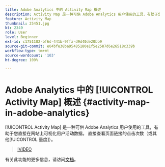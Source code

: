 ```yaml
---
title: Adobe Analytics 中的 Activity Map 概述
description: Activity Map 是一种可供 Adobe Analytics 用户使用的工具，有助于您直接在网站上可视化用户活动数据。 直接查看页面链接的点击次数（或其他量度）。
feature: Activity Map
thumbnail: 25451.jpg
kt: 2349
role: User
level: Beginner
exl-id: c1751182-bf6d-441b-9ffa-d9d40de20bb9
source-git-commit: e04bfe38ba95485180e1f5e2587d6e26518c339b
workflow-type: tm+mt
source-wordcount: '103'
ht-degree: 100%

---
```


# Adobe Analytics 中的 [!UICONTROL Activity Map] 概述 {#activity-map-in-adobe-analytics}

[!UICONTROL Activity Map] 是一种可供 Adobe Analytics 用户使用的工具，有助于您直接在网站上可视化用户活动数据。 直接查看页面链接的点击次数（或其他[!UICONTROL 量度]）。

>[!VIDEO](https://video.tv.adobe.com/v/25451/?quality=12)

有关此功能的更多信息，请访问[文档](https://experienceleague.adobe.com/docs/analytics/analyze/activity-map/activity-map.html?lang=zh-Hans)。
